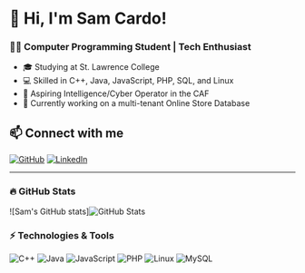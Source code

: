 # 👋 Hi, I'm Sam Cardo!
### 👨‍💻 Computer Programming Student | Tech Enthusiast

- 🎓 Studying at St. Lawrence College
- 💻 Skilled in C++, Java, JavaScript, PHP, SQL, and Linux
- 🚀 Aspiring Intelligence/Cyber Operator in the CAF
- 🔧 Currently working on a multi-tenant Online Store Database

## 📫 Connect with me
[![GitHub](https://img.shields.io/badge/GitHub-sam--cardo-blue?logo=github)](https://github.com/sam-cardo)
[![LinkedIn](https://img.shields.io/badge/LinkedIn-Profile-blue?logo=linkedin)](https://linkedin.com/in/sam-cardo)

---
### 🔥 GitHub Stats
![Sam's GitHub stats]![GitHub Stats](https://github-readme-stats.vercel.app/api?username=deadender83&show_icons=true&theme=default)

### ⚡ Technologies & Tools
![C++](https://img.shields.io/badge/C++-blue?logo=c%2B%2B&logoColor=white)
![Java](https://img.shields.io/badge/Java-orange?logo=java&logoColor=white)
![JavaScript](https://img.shields.io/badge/JavaScript-yellow?logo=javascript&logoColor=white)
![PHP](https://img.shields.io/badge/PHP-purple?logo=php&logoColor=white)
![Linux](https://img.shields.io/badge/Linux-black?logo=linux&logoColor=white)
![MySQL](https://img.shields.io/badge/MySQL-blue?logo=mysql&logoColor=white)
